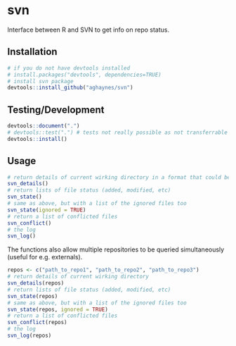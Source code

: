 # svn
Interface between R and SVN to get info on repo status.

## Installation
``` R
# if you do not have devtools installed
# install.packages("devtools", dependencies=TRUE)
# install svn package
devtools::install_github("aghaynes/svn")
```

## Testing/Development 
``` R
devtools::document(".")
# devtools::test(".") # tests not really possible as not transferrable to other machines
devtools::install()
```

## Usage
``` R
# return details of current wirking directory in a format that could be used in a report
svn_details()
# return lists of file status (added, modified, etc)
svn_state()
# same as above, but with a list of the ignored files too
svn_state(ignored = TRUE)
# return a list of conflicted files
svn_conflict()
# the log
svn_log()
```
The functions also allow multiple repositories to be queried simultaneously (useful for e.g. externals).
``` R
repos <- c("path_to_repo1", "path_to_repo2", "path_to_repo3")
# return details of current wirking directory
svn_details(repos)
# return lists of file status (added, modified, etc)
svn_state(repos)
# same as above, but with a list of the ignored files too
svn_state(repos, ignored = TRUE)
# return a list of conflicted files
svn_conflict(repos)
# the log
svn_log(repos)
```


